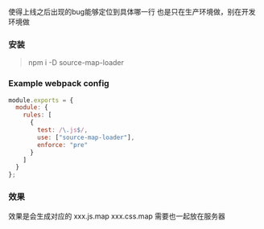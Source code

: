 使得上线之后出现的bug能够定位到具体哪一行
也是只在生产环境做，别在开发环境做
### 安装
> npm i -D source-map-loader

### Example webpack config
```js
module.exports = {
  module: {
    rules: [
      {
        test: /\.js$/,
        use: ["source-map-loader"],
        enforce: "pre"
      }
    ]
  }
};
```
### 效果
效果是会生成对应的
xxx.js.map
xxx.css.map
需要也一起放在服务器
